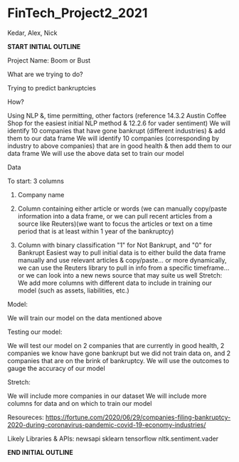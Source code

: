 # FinTech_Project2_2021
Kedar, Alex, Nick

**START INITIAL OUTLINE**

Project Name: Boom or Bust


What are we trying to do?

Trying to predict bankruptcies
 
 
How?

Using NLP &, time permitting, other factors (reference 14.3.2 Austin Coffee Shop for the easiest initial NLP method & 12.2.6 for vader sentiment)
We will identify 10 companies that have gone bankrupt (different industries) & add them to our data frame
We will identify 10 companies (corresponding by industry to above companies) that are in good health & then add them to our data frame
We will use the above data set to train our model
 
 
Data

To start: 3 columns

1) Company name

2) Column containing either article or words (we can manually copy/paste information into a data frame, or we can pull recent articles from a source like Reuters)(we want to  focus the articles or text on a time period that is at least within 1 year of the bankruptcy)
3) Column with binary classification "1" for Not Bankrupt, and "0" for Bankrupt
Easiest way to pull initial data is to either build the data frame manually and use relevant articles & copy/paste… or more dynamically, we can use the Reuters library to pull in info from a specific timeframe… or we can look into a new news source that may suite us well
Stretch: We add more columns with different data to include in training our model (such as assets, liabilities, etc.)
 
 
Model:

We will train our model on the data mentioned above
 
 
Testing our model:

We will test our model on 2 companies that are currently in good health, 2 companies we know have gone bankrupt but we did not train data on, and 2 companies that are on the brink of bankruptcy. We will use the outcomes to gauge the accuracy of our model
 
 
Stretch:

We will include more companies in our dataset
We will include more columns for data and on which to train our model 


Resoureces:
https://fortune.com/2020/06/29/companies-filing-bankruptcy-2020-during-coronavirus-pandemic-covid-19-economy-industries/


Likely Libraries & APIs:
newsapi
sklearn
tensorflow
nltk.sentiment.vader


**END INITIAL OUTLINE**

